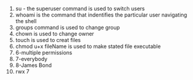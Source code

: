 1. su - the superuser command is used to switch users
2. whoami is the command that indentifies the particular user navigating the shell
3. groups command is used to change group
4. chown is used to change owner
5. touch is used to creat files
6. chmod u+x fileName is used to make stated file executable
7. 6-multiple permissions
8. 7-everybody
9. 8-James Bond
10. rwx 7
